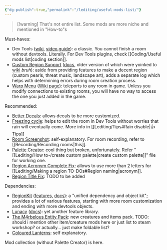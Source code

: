 ```yaml
---
{"dg-publish":true,"permalink":"/lediting/useful-mods-list/"}
---
```


> [!warning] That's not entire list. Some mods are more niche and mentioned in "How-to"s

Must-haves:
- Dev Tools ([wiki](https://rainworldmodding.miraheze.org/wiki/Dev_Tools), [video guide](https://www.youtube.com/watch?v=ggpKX6IJVFg)): a classic. You cannot finish a room without devtools. Literally.
For Dev Tools plugins, check [[Coding/Useful mods list\|coding section]]. 
- [Custom Region Support](https://steamcommunity.com/sharedfiles/filedetails/?id=2941565790) ([docs](https://github.com/Bro748/Custom-Regions/tree/dp-release), older version of which were yoinked to [wiki](https://rainworldmodding.miraheze.org/wiki/Custom_Regions_Support) *bruh*): aside from providing features to make a decent region (custom pearls, threat music, landscape art), adds a separate log which helps with determining errors during room creation process. 
- [Warp Menu](https://steamcommunity.com/sharedfiles/filedetails/?id=2920446893) ([Wiki page](https://rainworldmodding.miraheze.org/wiki/Warp)): teleports to any room in game. Unless you modify connections to existing rooms, you will have no way to access the one you just added in the game.

Recommended:
- [Better Decals](https://steamcommunity.com/sharedfiles/filedetails/?id=3241776574): allows decals to be more customized. 
- [Freezing cycle](https://steamcommunity.com/sharedfiles/filedetails/?id=3035801552): helps to edit the room in Dev Tools without worries that rain will eventually come. More info in [[Lediting/Tips#Rain disable\|👍 Tips]]
- [Room Screenshot](https://steamcommunity.com/sharedfiles/filedetails/?id=3125783486): self-explanatory. For room recording, refer to [[Recording/Recording rooms\|this]].
- [Palette Creator](https://steamcommunity.com/sharedfiles/filedetails/?id=2959458351): cool thing but broken, unfortunately. Refer "[[Lediting/How to-/create custom palette\|create custom palette]]" file for working one.
- [Region Acronym Complete Fix](https://steamcommunity.com/sharedfiles/filedetails/?id=3412393061): allows to use more than 2 letters for [[Lediting/Making a region TO-DOs#Region naming\|acronym]].
- [Region Title Fix](https://steamcommunity.com/sharedfiles/filedetails/?id=2998885818): TODO to be added

Dependencies:
- [RegionKit](https://steamcommunity.com/sharedfiles/filedetails/?id=2920439476) ([features](https://github.com/Rain-World-Modding/RegionKit/blob/main/README.md), [docs](https://github.com/Rain-World-Modding/RegionKit/tree/main/docs)): a "unified dependency and object kit"; provides a lot of various features, starting with more room customization and ending with more devtools objects. 
- [Lunacy](https://steamcommunity.com/sharedfiles/filedetails/?id=2930814260) ([docs](https://github.com/Nacu0021/Lunacy)): yet another feature library. 
- [The M4rbelous Entity Pack](https://steamcommunity.com/sharedfiles/filedetails/?id=3311812030): new creatures and items pack. 
TODO: should i mention other item/creature mods here or just list to steam workshop?
or actually... just make foldable list?
- [Coloured Lanterns](https://steamcommunity.com/sharedfiles/filedetails/?id=3401635588):  self explanatory. 


Mod collection (without Palette Creator) is here. 